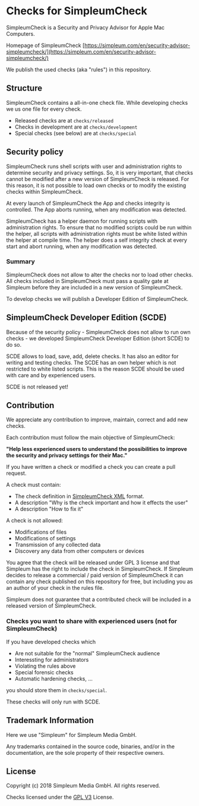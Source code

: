 # Checks for SimpleumCheck
SimpleumCheck is a Security and Privacy Advisor for Apple Mac Computers.

Homepage of SimpleumCheck [https://simpleum.com/en/security-advisor-simpleumcheck/](https://simpleum.com/en/security-advisor-simpleumcheck/)

We publish the used checks (aka "rules") in this repository.


## Structure
SimpleumCheck contains a all-in-one check file. While developing checks we us one file for every check.

* Released checks are at `checks/released`
* Checks in development are at `checks/development`
* Special checks (see below) are at `checks/special`


## Security policy
SimpleumCheck runs shell scripts with user and administration rights to determine security and privacy settings.
So, it is very important, that checks cannot be modified after a new version of SimpleumCheck is released. For this reason, it is not possible to load own checks or to modify the existing checks within SimpleumCheck. 

At every launch of SimpleumCheck the App and checks integrity is controlled. The App aborts running, when any modification was detected.

SimpleumCheck has a helper daemon for running scripts with administration rights. To ensure that no modified scripts could be run within the helper, all scripts with administration rights must be white listed within the helper at compile time. The helper does a self integrity check at every start and abort running, when any modification was detected.


### Summary
SimpleumCheck does not allow to alter the checks nor to load other checks. All checks included in SimpleumCheck must pass a quality gate at Simpleum before they are included in a new version of SimpleumCheck.

To develop checks we will publish a Developer Edition of SimpleumCheck. 


## SimpleumCheck Developer Edition (SCDE)
Because of the security policy - SimpleumCheck does not allow to run own checks - we developed SimpleumCheck Developer Edition (short SCDE) to do so.

SCDE allows to load, save, add, delete checks. It has also an editor for writing and testing checks. The SCDE has an own helper which is not restricted to white listed scripts. This is the reason SCDE should be used with care and by experienced users.

SCDE is not released yet!


## Contribution
We appreciate any contribution to improve, maintain, correct and add new checks.

Each contribution must follow the main objective of SimpleumCheck:

**"Help less experienced users to understand the possibilities to improve the security and privacy settings for their Mac."**

If you have written a check or modified a check you can create a pull request.

A check must contain:

* The check definition in [SimpleumCheck XML](docs/CheckFileFormat.md) format.
* A description "Why is the check important and how it effects the user"
* A description "How to fix it"

A check is not allowed:

* Modifications of files
* Modifications of settings
* Transmission of any collected data
* Discovery any data from other computers or devices

You agree that the check will be released under GPL 3 license and that Simpleum has the right to include the check in SimpleumCheck. If Simpleum decides to release a commercial / paid version of SimpleumCheck it can contain any check published on this repository for free, but including you as an author of your check in the rules file.

Simpleum does not guarantee that a contributed check will be included in a released version of SimpleumCheck.

### Checks you want to share with experienced users (not for SimpleumCheck)

If you have developed checks which

* Are not suitable for the "normal" SimpleumCheck audience
* Interessting for administrators
* Violating the rules above
* Special forensic checks
* Automatic hardening checks, ...

you should store them in `checks/special`.

These checks will only run with SCDE.

## Trademark Information
Here we use "Simpleum" for Simpleum Media GmbH.

Any trademarks contained in the source code, binaries, and/or in the documentation, are the sole property of their respective owners.

## License

Copyright (c) 2018 Simpleum Media GmbH. All rights reserved.

Checks licensed under the [GPL V3](LICENSE) License.

